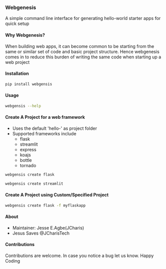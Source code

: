 ### Webgenesis
A simple command line interface for generating hello-world starter apps for 
quick setup


#### Why Webgenesis?
When building web apps, it can become common to be starting from the same or similar set of code and basic project structure. Hence webgenesis comes in to
reduce this burden of writing the same code when starting up a web project



#### Installation
```bash
pip install webgensis
```


#### Usage
```bash
webgensis --help

```


#### Create A Project for a web framework
+ Uses the default 'hello-<webframework>' as project folder
+ Supported frameworks include
	- flask
	- streamlit
	- express
	- koajs
	- bottle
	- tornado

```bash
webgensis create flask

```

```bash
webgensis create streamlit

```

#### Create A Project using Custom/Specified Project
```bash
webgensis create flask -f myflaskapp
```



#### About
+ Maintainer: Jesse E.Agbe(JCharis)
+ Jesus Saves @JCharisTech


#### Contributions
Contributions are welcome. In case you notice a bug let us know.
Happy Coding
